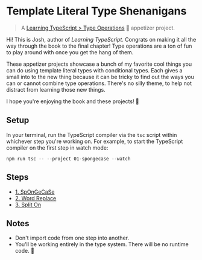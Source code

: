 # Template Literal Type Shenanigans

> A [Learning TypeScript > Type Operations](https://learning-typescript.com/type-operations) 🥗 appetizer project.

Hi!
This is Josh, author of _Learning TypeScript_.
Congrats on making it all the way through the book to the final chapter!
Type operations are a ton of fun to play around with once you get the hang of them.

These appetizer projects showcase a bunch of my favorite cool things you can do using template literal types with conditional types.
Each gives a small into to the new thing because it can be tricky to find out the ways you can or cannot combine type operations.
There's no silly theme, to help not distract from learning those new things.

I hope you're enjoying the book and these projects! 💖

## Setup

In your terminal, run the TypeScript compiler via the `tsc` script within whichever step you're working on.
For example, to start the TypeScript compiler on the first step in watch mode:

```shell
npm run tsc -- --project 01-spongecase --watch
```

## Steps

- [1. SpOnGeCaSe](./01-spongecase)
- [2. Word Replace](./02-word-replace)
- [3. Split On](./03-split-on)

## Notes

- Don't import code from one step into another.
- You'll be working entirely in the type system. There will be no runtime code. 🤘
